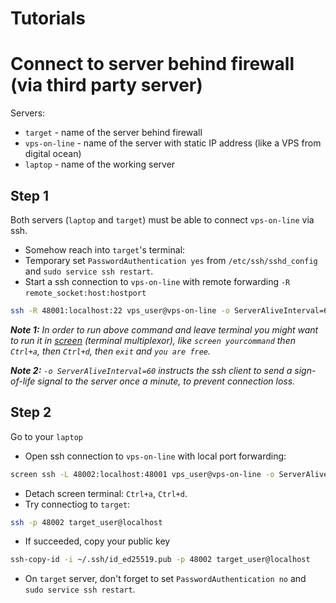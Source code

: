 # Tutorials
# Connect to server behind firewall (via third party server)
Servers:
- `target` - name of the server behind firewall
- `vps-on-line` - name of the server with static IP address (like a VPS from digital ocean)
- `laptop` - name of the working server
## Step 1
Both servers (`laptop` and `target`) must be able to connect `vps-on-line` via ssh.
- Somehow reach into `target`'s terminal:
- Temporary set `PasswordAuthentication yes` from `/etc/ssh/sshd_config` and `sudo service ssh restart`.
- Start a ssh connection to `vps-on-line` with remote forwarding `-R` `remote_socket:host:hostport`
```bash
ssh -R 48001:localhost:22 vps_user@vps-on-line -o ServerAliveInterval=60
```
***Note 1:***
*In order to run above command and leave terminal you might want to run it in [screen](https://www.gnu.org/software/screen/manual/screen.html#Invoking-Screen) (terminal multiplexor), like `screen yourcommand` then `Ctrl+a`, then `Ctrl+d`, then `exit` and `you are free`.*

***Note 2:***
*`-o ServerAliveInterval=60` instructs the ssh client to send a sign-of-life signal to the server once a minute, to prevent connection loss.*

## Step 2
Go to your `laptop`
- Open ssh connection to `vps-on-line` with local port forwarding:
```bash
screen ssh -L 48002:localhost:48001 vps_user@vps-on-line -o ServerAliveInterval=60
```
- Detach screen terminal: `Ctrl+a`, `Ctrl+d`.
- Try connectiog to `target`:
```bash
ssh -p 48002 target_user@localhost
```
- If succeeded, copy your public key
```bash
ssh-copy-id -i ~/.ssh/id_ed25519.pub -p 48002 target_user@localhost
```
- On `target` server, don't forget to set `PasswordAuthentication no` and `sudo service ssh restart`.
